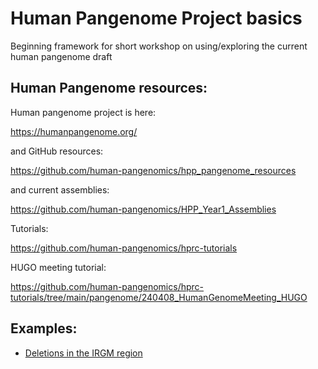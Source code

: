 # Human Pangenome Project basics

Beginning framework for short workshop on using/exploring the current human pangenome draft


## Human Pangenome resources:

Human pangenome project is here:

https://humanpangenome.org/

and GitHub resources:

https://github.com/human-pangenomics/hpp_pangenome_resources

and current assemblies:

https://github.com/human-pangenomics/HPP_Year1_Assemblies


Tutorials: 

https://github.com/human-pangenomics/hprc-tutorials

HUGO meeting tutorial: 

https://github.com/human-pangenomics/hprc-tutorials/tree/main/pangenome/240408_HumanGenomeMeeting_HUGO

## Examples:

- [Deletions in the IRGM region](irgm-deletions.md)